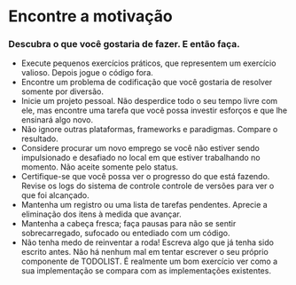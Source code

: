 # Encontre a motivação

### Descubra o que você gostaria de fazer. E então faça.

- Execute pequenos exercícios práticos, que representem um exercício valioso. Depois jogue o código fora.
- Encontre um problema de codificação que você gostaria de resolver somente por diversão.
- Inicie um projeto pessoal. Não desperdice todo o seu tempo livre com ele, mas encontre uma tarefa que você possa investir esforços e que lhe ensinará algo novo.
- Não ignore outras plataformas, frameworks e paradigmas. Compare o resultado.
- Considere procurar um novo emprego se você não estiver sendo impulsionado e desafiado no local em que estiver trabalhando no momento. Não aceite somente pelo status.
- Certifique-se que você possa ver o progresso do que está fazendo. Revise os logs do sistema de controle controle de versões para ver o que foi alcançado.
- Mantenha um registro ou uma lista de tarefas pendentes. Aprecie a eliminação dos itens à medida que avançar.
- Mantenha a cabeça fresca; faça pausas para não se sentir sobrecarregado, sufocado ou entediado com um código.
- Não tenha medo de reinventar a roda! Escreva algo que já tenha sido escrito antes. Não há nenhum mal em tentar escrever o seu próprio componente de TODOLIST. É realmente um bom exercício ver como a sua implementação se compara com as implementações existentes.
